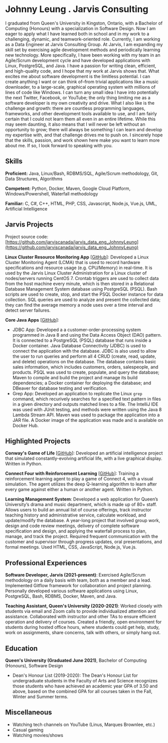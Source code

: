 # Johnny Leung . Jarvis Consulting

I graduated from Queen's University in Kingston, Ontario, with a Bachelor of Computing (Honours) with a specialization in Software Design. Now I am eager to apply what I have learned both in school and in my work to a challenging, dynamic, and teamwork-oriented role.
Currently, I am working as a Data Engineer at Jarvis Consulting Group. At Jarvis, I am expanding my skill set by exercising agile development methods and periodically learning new technology. More specifically, I have been working with my team in an Agile/Scrum development cycle and have developed applications with Linux, PostgreSQL, and Java. I have a passion for writing clean, efficient, and high-quality code, and I hope that my work at Jarvis shows that.
What excites me about software development is the limitless potential. I can create anything I want or can think of–from trivial applications like a music downloader, to a large-scale, graphical operating system with millions of lines of code like Windows. I can turn any small idea I have into potentially the next Twitter, Facebook, or YouTube; the only thing limiting me as a software developer is my own creativity and drive.
What I also like is the challenge and growth: there are countless programming languages, frameworks, and other development tools available to use, and I am fairly certain that I could not learn them all even in an entire lifetime. While this may seem daunting, it also means that I will never be left without an opportunity to grow; there will always be something I can learn and develop my expertise with, and that challenge drives me to push on.
I sincerely hope that the skills, passion, and work shown here make you want to learn more about me. If so, I look forward to speaking with you.

## Skills

**Proficient:** Java, Linux/Bash, RDBMS/SQL, Agile/Scrum methodology, Git, Data Structures, Algorithms

**Competent:** Python, Docker, Maven, Google Cloud Platform, Windows/Powershell, Waterfall methodology

**Familiar:** C, C#, C++, HTML, PHP, CSS, Javascript, Node.js, Vue.js, UML, Artificial Intelligence

## Jarvis Projects

Project source code: [https://github.com/jarviscanada/jarvis_data_eng_JohnnyLeung](https://github.com/jarviscanada/jarvis_data_eng_JohnnyLeung)


**Linux Cluster Resource Monitoring App** [[GitHub](https://github.com/jarviscanada/jarvis_data_eng_JohnnyLeung/tree/master/linux_sql)]: Developed a Linux Cluster Monitoring Agent (LCMA) that is used to record hardware specifications and resource usage (e.g. CPU/Memory) in real-time. It is used by the Jarvis Linux Cluster Administration for a Linux cluster of nodes/servers running CentOS 7. Crontab triggers are used to collect data from the host machine every minute, which is then stored in a Relational Database Management System database using PostgreSQL (PSQL). Bash scripts are used to create, stop, and start the PSQL Docker instance for data collection. SQL queries are used to analyze and present the collected data; they can find the average memory a node uses over a time interval and detect server failures.

**Core Java Apps** [[GitHub](https://github.com/jarviscanada/jarvis_data_eng_JohnnyLeung/tree/master/core_java)]:
      
  - JDBC App: Developed a a customer-order-processing system programmed in Java 8 and using the Data Access Object (DAO) pattern. It is connected to a PostgreSQL (PSQL) database that runs inside a Docker container. Java Database Connectivity (JDBC) is used to connect the application with the database. JDBC is also used to allow the user to run queries and perform all 4 CRUD (create, read, update, and delete) operations on the database. The database contains basic sales information, which includes customers, orders, salespeople, and products. PSQL was used to create, populate, and query the database; Maven to compile and build the project and manage its build dependencies; a Docker container for deploying the database; and DBeaver for database testing and verification.
  - Grep App: Developed an application to replicate the Linux `grep` command, which recurively searches for a specified text pattern in files in a given directory and outputs matched lines to a file. The IntelliJ IDE was used with JUnit testing, and methods were written using the Java 8 Lambda Stream API. Maven was used to package the application into a JAR file. A Docker image of the application was made and is available on Docker Hub.


## Highlighted Projects
**Conway's Game of Life** [[GitHub](https://github.com/EternalDragonX/Conway-s-Game-of-Life)]: Developed an artificial intelligence project that simulated constantly-evolving artificial life, with a live graphical display. Written in Python.

**Connect Four with Reinforcement Learning** [[GitHub](https://github.com/EternalDragonX/Connect-Four-with-Reinforcement-Learning)]: Training a reinforcement learning agent to play a game of Connect 4, with a visual simulation. The agent utilizes the deep Q-learning algorithm to learn after every game against either a human or another agent. Written in Python.

**Learning Management System**: Developed a web application for Queen’s University’s drama and music department, which is made up of 80+ staff. Allows users to build an annual list of course offerings, track instructor teaching history and administrative service, calculate workload, and update/modify the database. A year-long project that involved group work, design and code review meetings, delivery of complete software specification and design, and applying the waterfall process to plan, manage, and track the project. Required frequent communication with the customer and supervisor through progress updates, oral presentations, and formal meetings. Used HTML, CSS, JavaScript, Node.js, Vue.js.


## Professional Experiences

**Software Developer, Jarvis (2021-present)**: Exercised Agile/Scrum methodology on a daily basis with team, both as a member and a lead. Implemented Gitflow framework for collaboration and project planning. Personally developed various software applications using Linux, PostgreSQL, Bash, RDBMS, Docker, Maven, and Java.

**Teaching Assistant, Queen's University (2020-2021)**: Worked closely with students via email and Zoom calls to provide individualized attention and assistance. Collaborated with instructor and other TAs to ensure efficient operation and delivery of courses. Created a friendly, open environment for students during hosted office hours, where students could get help, study, work on assignments, share concerns, talk with others, or simply hang out.


## Education
**Queen's University (Graduated June 2021)**, Bachelor of Computing (Honours), Software Design
- Dean's Honour List (2019-2020): The Dean's Honour List for undergraduate students in the Faculty of Arts and Science recognizes those students who have achieved an academic year GPA of 3.50 and above, based on the combined GPA for all courses taken in the Fall, Winter and Summer terms.


## Miscellaneous
- Watching tech channels on YouTube (Linus, Marques Brownlee, etc.)
- Casual gaming
- Watching movies/shows